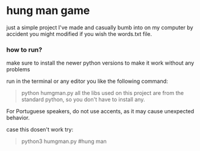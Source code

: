 # hung man game 

just a simple project I've made and casually bumb into on my computer by accident
you might modified if you wish the words.txt file.

### how to run? 
make sure to install the newer python versions to make it work without any problems

run in the terminal or any editor you like the following command:
>python humgman.py 
all the libs used on this project are from the standard python, so you don't have to install any.

For Portuguese speakers, do not use accents, as it may cause unexpected behavior.

case this dosen't work try: 

>python3 humgman.py #hung man 
